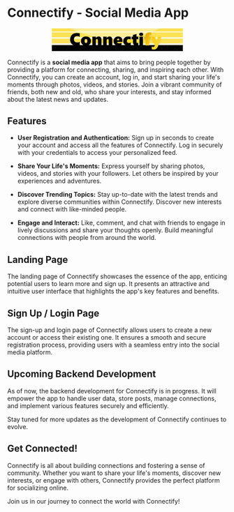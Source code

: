 # Connectify - Social Media App

<p align="center">
  <img src="./connectify//src/images/githubreadme.jpg" alt="Connectify" width="300">
</p>

Connectify is a **social media app** that aims to bring people together by providing a platform for connecting, sharing, and inspiring each other. With Connectify, you can create an account, log in, and start sharing your life's moments through photos, videos, and stories. Join a vibrant community of friends, both new and old, who share your interests, and stay informed about the latest news and updates.

## Features

- **User Registration and Authentication:** Sign up in seconds to create your account and access all the features of Connectify. Log in securely with your credentials to access your personalized feed.

- **Share Your Life's Moments:** Express yourself by sharing photos, videos, and stories with your followers. Let others be inspired by your experiences and adventures.

- **Discover Trending Topics:** Stay up-to-date with the latest trends and explore diverse communities within Connectify. Discover new interests and connect with like-minded people.

- **Engage and Interact:** Like, comment, and chat with friends to engage in lively discussions and share your thoughts openly. Build meaningful connections with people from around the world.

## Landing Page

The landing page of Connectify showcases the essence of the app, enticing potential users to learn more and sign up. It presents an attractive and intuitive user interface that highlights the app's key features and benefits.

## Sign Up / Login Page

The sign-up and login page of Connectify allows users to create a new account or access their existing one. It ensures a smooth and secure registration process, providing users with a seamless entry into the social media platform.

## Upcoming Backend Development

As of now, the backend development for Connectify is in progress. It will empower the app to handle user data, store posts, manage connections, and implement various features securely and efficiently.

Stay tuned for more updates as the development of Connectify continues to evolve.

## Get Connected!

Connectify is all about building connections and fostering a sense of community. Whether you want to share your life's moments, discover new interests, or engage with others, Connectify provides the perfect platform for socializing online.

Join us in our journey to connect the world with Connectify!
